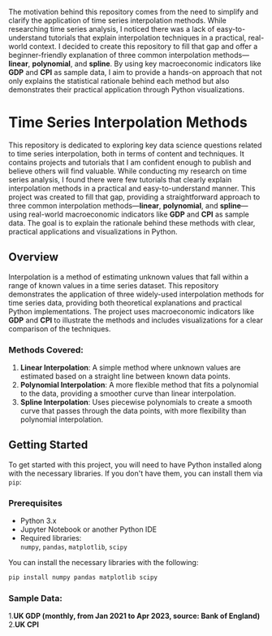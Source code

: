 The motivation behind this repository comes from the need to simplify and clarify the application of time series interpolation methods. While researching time series analysis, I noticed there was a lack of easy-to-understand tutorials that explain interpolation techniques in a practical, real-world context. I decided to create this repository to fill that gap and offer a beginner-friendly explanation of three common interpolation methods—**linear**, **polynomial**, and **spline**. By using key macroeconomic indicators like **GDP** and **CPI** as sample data, I aim to provide a hands-on approach that not only explains the statistical rationale behind each method but also demonstrates their practical application through Python visualizations.

# Time Series Interpolation Methods

This repository is dedicated to exploring key data science questions related to time series interpolation, both in terms of content and techniques. It contains projects and tutorials that I am confident enough to publish and believe others will find valuable. While conducting my research on time series analysis, I found there were few tutorials that clearly explain interpolation methods in a practical and easy-to-understand manner. This project was created to fill that gap, providing a straightforward approach to three common interpolation methods—**linear**, **polynomial**, and **spline**—using real-world macroeconomic indicators like **GDP** and **CPI** as sample data. The goal is to explain the rationale behind these methods with clear, practical applications and visualizations in Python.
  
## Overview

Interpolation is a method of estimating unknown values that fall within a range of known values in a time series dataset. This repository demonstrates the application of three widely-used interpolation methods for time series data, providing both theoretical explanations and practical Python implementations. The project uses macroeconomic indicators like **GDP** and **CPI** to illustrate the methods and includes visualizations for a clear comparison of the techniques.

### Methods Covered:
1. **Linear Interpolation**: A simple method where unknown values are estimated based on a straight line between known data points.
2. **Polynomial Interpolation**: A more flexible method that fits a polynomial to the data, providing a smoother curve than linear interpolation.
3. **Spline Interpolation**: Uses piecewise polynomials to create a smooth curve that passes through the data points, with more flexibility than polynomial interpolation.

## Getting Started

To get started with this project, you will need to have Python installed along with the necessary libraries. If you don't have them, you can install them via `pip`:

### Prerequisites

- Python 3.x
- Jupyter Notebook or another Python IDE
- Required libraries:  
  `numpy`, `pandas`, `matplotlib`, `scipy`

You can install the necessary libraries with the following:

```bash
pip install numpy pandas matplotlib scipy

```

### Sample Data: 
1.**UK GDP (monthly, from Jan 2021 to Apr 2023, source: Bank of England)** <br />
2.**UK CPI**
